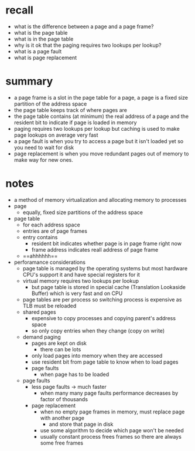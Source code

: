 # recall

- what is the difference between a page and a page frame?
- what is the page table
- what is in the page table
- why is it ok that the paging requires two lookups per lookup?
- what is a page fault
- what is page replacement

# summary

- a page frame is a slot in the page table for a page, a page is a fixed size partition of the address space
- the page table keeps track of where pages are
- the page table contains (at minimum) the real address of a page and the resident bit to indicate if page is loaded in memory
- paging requires two lookups per lookup but caching is used to make page lookups on average very fast
- a page fault is when you try to access a page but it isn't loaded yet so you need to wait for disk
- page replacement is when you move redundant pages out of memory to make way for new ones.

# notes

- a method of memory virtualization and allocating memory to processes
- page
	- equally, fixed size partitions of the address space
- page table
	- for each address space
	- entries are of page frames
	- entry contains
		- resident bit indicates whether page is in page frame right now
		- frame address indicates reall address of page frame
	- ==ahhhhhh==
- perforamance considerations
	- page table is managed by the operating systems but most hardware CPU's support it and have special registers for it
	- virtual memory requires two lookups per lookup
		- but page table is stored in special cache (Translation Lookaside Buffer) which is very fast and on CPU
	- page tables are per process so switching process is expensive as TLB must be reloaded
	- shared pages
		- expensive to copy processes and copying parent's address space
		- so only copy entries when they change (copy on write)
	- demand paging
		- pages are kept on disk
			- there can be lots
		- only load pages into memory when they are accessed
		- use resident bit from page table to know when to load pages
		- page faults
			- when page has to be loaded
	- page faults
		- less page faults -> much faster
			- when many many page faults performance decreases by factor of thousands
		- page replacement
			- when no empty page frames in memory, must replace page with another page
				- and store that page in disk
			- use some algorithm to decide which page won't be needed
			- usually constant process frees frames so there are always some free frames